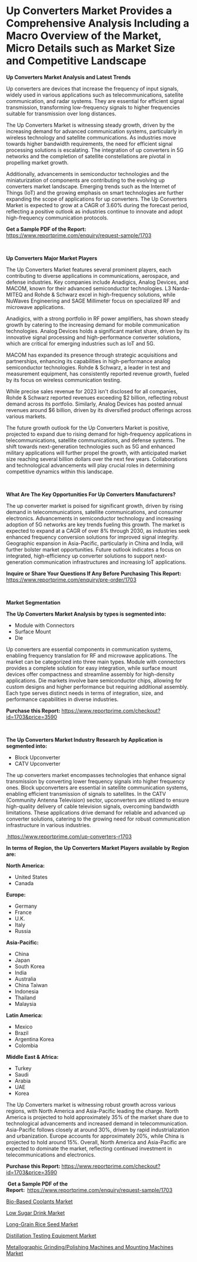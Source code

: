 <p><h1>Up Converters Market Provides a Comprehensive Analysis Including a Macro Overview of the Market, Micro Details such as Market Size and Competitive Landscape</h1></p><p><strong>Up Converters Market Analysis and Latest Trends</strong></p>
<p><p>Up converters are devices that increase the frequency of input signals, widely used in various applications such as telecommunications, satellite communication, and radar systems. They are essential for efficient signal transmission, transforming low-frequency signals to higher frequencies suitable for transmission over long distances.</p><p>The Up Converters Market is witnessing steady growth, driven by the increasing demand for advanced communication systems, particularly in wireless technology and satellite communications. As industries move towards higher bandwidth requirements, the need for efficient signal processing solutions is escalating. The integration of up converters in 5G networks and the completion of satellite constellations are pivotal in propelling market growth.</p><p>Additionally, advancements in semiconductor technologies and the miniaturization of components are contributing to the evolving up converters market landscape. Emerging trends such as the Internet of Things (IoT) and the growing emphasis on smart technologies are further expanding the scope of applications for up converters. The Up Converters Market is expected to grow at a CAGR of 3.60% during the forecast period, reflecting a positive outlook as industries continue to innovate and adopt high-frequency communication protocols.</p></p>
<p><strong>Get a Sample PDF of the Report:&nbsp;</strong> <a href="https://www.reportprime.com/enquiry/request-sample/1703?utm_campaign=1087&utm_medium=2&utm_source=Github&utm_content=ia&utm_term=28102024&utm_id=up-converters">https://www.reportprime.com/enquiry/request-sample/1703</a></p>
<p>&nbsp;</p>
<p><strong>Up Converters Major Market Players</strong></p>
<p><p>The Up Converters Market features several prominent players, each contributing to diverse applications in communications, aerospace, and defense industries. Key companies include Anadigics, Analog Devices, and MACOM, known for their advanced semiconductor technologies. L3 Narda-MITEQ and Rohde & Schwarz excel in high-frequency solutions, while NuWaves Engineering and SAGE Millimeter focus on specialized RF and microwave applications.</p><p>Anadigics, with a strong portfolio in RF power amplifiers, has shown steady growth by catering to the increasing demand for mobile communication technologies. Analog Devices holds a significant market share, driven by its innovative signal processing and high-performance converter solutions, which are critical for emerging industries such as IoT and 5G.</p><p>MACOM has expanded its presence through strategic acquisitions and partnerships, enhancing its capabilities in high-performance analog semiconductor technologies. Rohde & Schwarz, a leader in test and measurement equipment, has consistently reported revenue growth, fueled by its focus on wireless communication testing.</p><p>While precise sales revenue for 2023 isn't disclosed for all companies, Rohde & Schwarz reported revenues exceeding $2 billion, reflecting robust demand across its portfolio. Similarly, Analog Devices has posted annual revenues around $6 billion, driven by its diversified product offerings across various markets.</p><p>The future growth outlook for the Up Converters Market is positive, projected to expand due to rising demand for high-frequency applications in telecommunications, satellite communications, and defense systems. The shift towards next-generation technologies such as 5G and enhanced military applications will further propel the growth, with anticipated market size reaching several billion dollars over the next few years. Collaborations and technological advancements will play crucial roles in determining competitive dynamics within this landscape.</p></p>
<p>&nbsp;</p>
<p><strong>What Are The Key Opportunities For Up Converters Manufacturers?</strong></p>
<p><p>The up converter market is poised for significant growth, driven by rising demand in telecommunications, satellite communications, and consumer electronics. Advancements in semiconductor technology and increasing adoption of 5G networks are key trends fueling this growth. The market is expected to expand at a CAGR of over 8% through 2030, as industries seek enhanced frequency conversion solutions for improved signal integrity. Geographic expansion in Asia-Pacific, particularly in China and India, will further bolster market opportunities. Future outlook indicates a focus on integrated, high-efficiency up converter solutions to support next-generation communication infrastructures and increasing IoT applications.</p></p>
<p><strong>Inquire or Share Your Questions If Any Before Purchasing This Report:</strong> <a href="https://www.reportprime.com/enquiry/pre-order/1703?utm_campaign=1087&utm_medium=2&utm_source=Github&utm_content=ia&utm_term=28102024&utm_id=up-converters">https://www.reportprime.com/enquiry/pre-order/1703</a></p>
<p>&nbsp;</p>
<p><strong>Market Segmentation</strong></p>
<p><strong>The Up Converters Market Analysis by types is segmented into:</strong></p>
<p><ul><li>Module with Connectors</li><li>Surface Mount</li><li>Die</li></ul></p>
<p><p>Up converters are essential components in communication systems, enabling frequency translation for RF and microwave applications. The market can be categorized into three main types. Module with connectors provides a complete solution for easy integration, while surface mount devices offer compactness and streamline assembly for high-density applications. Die markets involve bare semiconductor chips, allowing for custom designs and higher performance but requiring additional assembly. Each type serves distinct needs in terms of integration, size, and performance capabilities in diverse industries.</p></p>
<p><strong>Purchase this Report:&nbsp;</strong><a href="https://www.reportprime.com/checkout?id=1703&price=3590&utm_campaign=1087&utm_medium=2&utm_source=Github&utm_content=ia&utm_term=28102024&utm_id=up-converters">https://www.reportprime.com/checkout?id=1703&price=3590</a></p>
<p>&nbsp;</p>
<p><strong>The Up Converters Market Industry Research by Application is segmented into:</strong></p>
<p><ul><li>Block Upconverter</li><li>CATV Upconverter</li></ul></p>
<p><p>The up converters market encompasses technologies that enhance signal transmission by converting lower frequency signals into higher frequency ones. Block upconverters are essential in satellite communication systems, enabling efficient transmission of signals to satellites. In the CATV (Community Antenna Television) sector, upconverters are utilized to ensure high-quality delivery of cable television signals, overcoming bandwidth limitations. These applications drive demand for reliable and advanced up converter solutions, catering to the growing need for robust communication infrastructure in various industries.</p></p>
<p><a href="https://www.reportprime.com/up-converters-r1703?utm_campaign=1087&utm_medium=2&utm_source=Github&utm_content=ia&utm_term=28102024&utm_id=up-converters">&nbsp;https://www.reportprime.com/up-converters-r1703</a></p>
<p><strong>In terms of Region, the Up Converters Market Players available by Region are:</strong></p>
<p>
    <p> <strong> North America: </strong>
        <ul>
            <li>United States</li>
            <li>Canada</li>
        </ul>
        </p> 
    <p> <strong> Europe: </strong>
        <ul>
            <li>Germany</li>
            <li>France</li>
            <li>U.K.</li>
            <li>Italy</li>
            <li>Russia</li>
        </ul>
        </p> 
    <p> <strong> Asia-Pacific: </strong>
        <ul>
            <li>China</li>
            <li>Japan</li>
            <li>South Korea</li>
            <li>India</li>
            <li>Australia</li>
            <li>China Taiwan</li>
            <li>Indonesia</li>
            <li>Thailand</li>
            <li>Malaysia</li>
        </ul>
        </p> 
    <p> <strong> Latin America: </strong>
        <ul>
            <li>Mexico</li>
            <li>Brazil</li>
            <li>Argentina Korea</li>
            <li>Colombia</li>
        </ul>
        </p> 
    <p> <strong> Middle East & Africa: </strong>
        <ul>
            <li>Turkey</li>
            <li>Saudi</li>
            <li>Arabia</li>
            <li>UAE</li>
            <li>Korea</li>
        </ul>
    </p>
    </p>
<p><p>The Up Converters market is witnessing robust growth across various regions, with North America and Asia-Pacific leading the charge. North America is projected to hold approximately 35% of the market share due to technological advancements and increased demand in telecommunication. Asia-Pacific follows closely at around 30%, driven by rapid industrialization and urbanization. Europe accounts for approximately 20%, while China is projected to hold around 15%. Overall, North America and Asia-Pacific are expected to dominate the market, reflecting continued investment in telecommunications and electronics.</p></p>
<p><strong>Purchase this Report: </strong><a href="https://www.reportprime.com/checkout?id=1703&price=3590&utm_campaign=1087&utm_medium=2&utm_source=Github&utm_content=ia&utm_term=28102024&utm_id=up-converters">https://www.reportprime.com/checkout?id=1703&price=3590</a></p>
<p>&nbsp;<strong>Get a Sample PDF of the Report:&nbsp;&nbsp;</strong><a href="https://www.reportprime.com/enquiry/request-sample/1703?utm_campaign=1087&utm_medium=2&utm_source=Github&utm_content=ia&utm_term=28102024&utm_id=up-converters">https://www.reportprime.com/enquiry/request-sample/1703</a></p>
<p><strong></strong></p>
<p><p><a href="https://www.linkedin.com/pulse/bio-based-coolants-market-trends-focusing-insight-forecast-analysis-a3nqc?utm_campaign=1087&utm_medium=2&utm_source=Github&utm_content=ia&utm_term=28102024&utm_id=up-converters">Bio-Based Coolants Market</a></p><p><a href="https://github.com/wydramppetrox/Market-Research-Report-List-1/blob/main/low-sugar-drink-market.md?utm_campaign=1087&utm_medium=2&utm_source=Github&utm_content=ia&utm_term=28102024&utm_id=up-converters">Low Sugar Drink Market</a></p><p><a href="https://www.linkedin.com/pulse/global-long-grain-rice-seed-market-status-2024-2031-forecast-rtabc?utm_campaign=1087&utm_medium=2&utm_source=Github&utm_content=ia&utm_term=28102024&utm_id=up-converters">Long-Grain Rice Seed Market</a></p><p><a href="https://issuu.com/reportprime-2/docs/distillation-testing-equipment-mark_9629a21e9d7854?utm_campaign=1087&utm_medium=2&utm_source=Github&utm_content=ia&utm_term=28102024&utm_id=up-converters">Distillation Testing Equipment Market</a></p><p><a href="https://issuu.com/reportprime-2/docs/metallographic-grindingpolishing-ma_ae345e4549b219?utm_campaign=1087&utm_medium=2&utm_source=Github&utm_content=ia&utm_term=28102024&utm_id=up-converters">Metallographic Grinding/Polishing Machines and Mounting Machines Market</a></p></p>